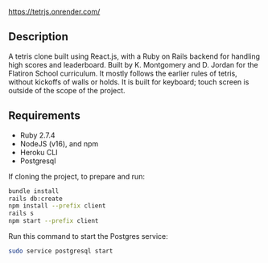 https://tetrjs.onrender.com/

## Description

A tetris clone built using React.js, with a Ruby on Rails backend for handling high scores and leaderboard. Built by K. Montgomery and D. Jordan for the Flatiron School curriculum. It mostly follows the earlier rules of tetris, without kickoffs of walls or holds. It is built for keyboard; touch screen is outside of the scope of the project.

## Requirements

- Ruby 2.7.4
- NodeJS (v16), and npm
- Heroku CLI
- Postgresql

If cloning the project, to prepare and run:

```sh
bundle install
rails db:create
npm install --prefix client
rails s
npm start --prefix client
```
Run this command to start the Postgres service:

```sh
sudo service postgresql start
```

